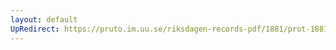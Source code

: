 ```yaml
---
layout: default
UpRedirect: https://pruto.im.uu.se/riksdagen-records-pdf/1881/prot-1881--ak--018/prot-1881--ak--018_005.pdf
---
```

